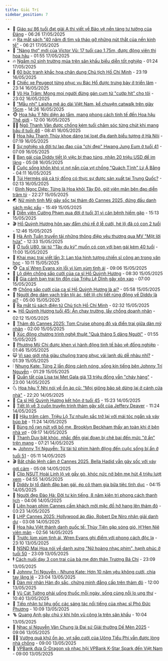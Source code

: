 ```yaml
---
title: Giải Trí
sidebar_position: 7
---
```


<!-- dantri-giai-tri:START -->
- 🤩 [Giáo sư 86 tuổi đạt giải A thi viết về Bảo vệ nền tảng tư tưởng của Đảng](https://dantri.com.vn/giai-tri/giao-su-86-tuoi-dat-giai-a-thi-viet-ve-bao-ve-nen-tang-tu-tuong-cua-dang-20250516004637282.htm) - 06:26 17/05/2025
- 🔥 [Ra mắt sách &quot;40 năm đi tìm và tháo gỡ những nút thắt của nền kinh tế&quot;](https://dantri.com.vn/giai-tri/ra-mat-sach-40-nam-di-tim-va-thao-go-nhung-nut-that-cua-nen-kinh-te-20250516235509699.htm) - 06:21 17/05/2025
- 🚀 [&quot;Nàng thơ&quot; mới của Victor Vũ: 17 tuổi cao 1,75m, được động viên thi hoa hậu](https://dantri.com.vn/giai-tri/nang-tho-moi-cua-victor-vu-17-tuoi-cao-175m-duoc-dong-vien-thi-hoa-hau-20250517012654400.htm) - 01:55 17/05/2025
- 🔥 [Ngắm nữ sinh trường múa trên sân khấu biểu diễn tốt nghiệp](https://dantri.com.vn/giai-tri/ngam-nu-sinh-truong-mua-tren-san-khau-bieu-dien-tot-nghiep-20250517081834413.htm) - 01:24 17/05/2025
- 🌈 [60 bức tranh khắc họa chân dung Chủ tịch Hồ Chí Minh](https://dantri.com.vn/giai-tri/60-buc-tranh-khac-hoa-chan-dung-chu-tich-ho-chi-minh-20250516163210429.htm) - 23:19 16/05/2025
- 📝 [Chiếc xe Peugeot từng phục vụ Bác Hồ được trưng bày ở triển lãm](https://dantri.com.vn/giai-tri/chiec-xe-peugeot-tung-phuc-vu-bac-ho-duoc-trung-bay-o-trien-lam-20250516160353748.htm) - 23:14 16/05/2025
- 💪 [Võ Hạ Trâm: Mong mọi người đừng gán cụm từ &quot;cướp hit&quot; cho tôi](https://dantri.com.vn/giai-tri/vo-ha-tram-mong-moi-nguoi-dung-gan-cum-tu-cuop-hit-cho-toi-20250517000846094.htm) - 23:02 16/05/2025
- 🤡 [&quot;Mẫu nhí&quot; Laisha mê áo dài Việt Nam, kể chuyện catwalk trên giày 15cm](https://dantri.com.vn/giai-tri/mau-nhi-laisha-me-ao-dai-viet-nam-ke-chuyen-catwalk-tren-giay-15cm-20250515132358830.htm) - 14:26 16/05/2025
- 🐵 [Hoa hậu Ý Nhi diện áo tắm, mang phong cách tinh tế đến Hoa hậu Thế giới](https://dantri.com.vn/giai-tri/hoa-hau-y-nhi-dien-ao-tam-mang-phong-cach-tinh-te-den-hoa-hau-the-gioi-20250516123755812.htm) - 12:00 16/05/2025
- 🧑‍🏫 [Ngô Thanh Vân được chồng kém tuổi chăm sóc từng chút khi mang bầu ở tuổi 46](https://dantri.com.vn/giai-tri/ngo-thanh-van-duoc-chong-kem-tuoi-cham-soc-tung-chut-khi-mang-bau-o-tuoi-46-20250516122834999.htm) - 08:41 16/05/2025
- 💂 [Hoa hậu Thanh Thủy khoe dáng tại loạt địa danh biểu tượng ở Hà Nội](https://dantri.com.vn/giai-tri/hoa-hau-thanh-thuy-khoe-dang-tai-loat-dia-danh-bieu-tuong-o-ha-noi-20250516124010007.htm) - 07:19 16/05/2025
- 🤠 [Sự nghiệp và đời tư lao đao của &quot;chị đẹp&quot; Hwang Jung Eum ở tuổi 41](https://dantri.com.vn/giai-tri/su-nghiep-va-doi-tu-lao-dao-cua-chi-dep-hwang-jung-eum-o-tuoi-41-20250516090902302.htm) - 07:09 16/05/2025
- 🫶 [Bạn gái của Diddy tiết lộ việc bị thao túng, nhận 20 triệu USD để im lặng](https://dantri.com.vn/giai-tri/ban-gai-cua-diddy-tiet-lo-viec-bi-thao-tung-nhan-20-trieu-usd-de-im-lang-20250516105323128.htm) - 05:08 16/05/2025
- 🦏 [Cuộc sống khốn khó vì nợ nần của vợ chồng &quot;Quách Tĩnh&quot; Lý Á Bằng](https://dantri.com.vn/giai-tri/cuoc-song-khon-kho-vi-no-nan-cua-vo-chong-quach-tinh-ly-a-bang-20250516100926923.htm) - 04:11 16/05/2025
- 🧰 [Túi Hermès giá cả tỷ đồng có thực sự được sản xuất tại Trung Quốc?](https://dantri.com.vn/giai-tri/tui-hermes-gia-ca-ty-dong-co-thuc-su-duoc-san-xuat-tai-trung-quoc-20250515124752234.htm) - 02:13 16/05/2025
- 🕯 [Đinh Ngọc Diệp: Từng là Hoa khôi Tây Đô, giờ viên mãn bên đạo diễn trăm tỷ](https://dantri.com.vn/giai-tri/dinh-ngoc-diep-tung-la-hoa-khoi-tay-do-gio-vien-man-ben-dao-dien-tram-ty-20250514084553653.htm) - 22:27 15/05/2025
- 🌏 [Nữ minh tinh Mỹ gây sốc tại thảm đỏ Cannes 2025, đứng đầu danh sách mặc xấu](https://dantri.com.vn/giai-tri/nu-minh-tinh-my-gay-soc-tai-tham-do-cannes-2025-dung-dau-danh-sach-mac-xau-20250515155946052.htm) - 15:49 15/05/2025
- 🌈 [Diễn viên Cường Phạm qua đời ở tuổi 31 vì căn bệnh hiếm gặp](https://dantri.com.vn/giai-tri/dien-vien-cuong-pham-qua-doi-o-tuoi-31-vi-can-benh-hiem-gap-20250515220314782.htm) - 15:13 15/05/2025
- 🎬 [Hồ Quỳnh Hương hôn say đắm chú rể ở lễ cưới, hé lộ đã có con 2 tuổi](https://dantri.com.vn/giai-tri/ho-quynh-huong-hon-say-dam-chu-re-o-le-cuoi-he-lo-da-co-con-2-tuoi-20250515192442015.htm) - 12:46 15/05/2025
- 👀 [Hà Anh Tuấn truyền tải những thông điệp yêu thương qua MV &quot;Một lời hứa&quot;](https://dantri.com.vn/giai-tri/ha-anh-tuan-truyen-tai-nhung-thong-diep-yeu-thuong-qua-mv-mot-loi-hua-20250515191902657.htm) - 12:33 15/05/2025
- 🧰 [Ở tuổi U80, tài tử &quot;Tây du ký&quot; muốn có con với bạn gái kém 40 tuổi](https://dantri.com.vn/giai-tri/o-tuoi-u80-tai-tu-tay-du-ky-muon-co-con-voi-ban-gai-kem-40-tuoi-20250515113525246.htm) - 11:00 15/05/2025
- 🧰 [Khai mạc trại viết lần 3: Lan tỏa hình tượng chiến sĩ công an trong văn học](https://dantri.com.vn/giai-tri/khai-mac-trai-viet-lan-3-lan-toa-hinh-tuong-chien-si-cong-an-trong-van-hoc-20250515180942816.htm) - 10:11 15/05/2025
- 🐵 [Ca sĩ Wren Evans xin lỗi vì lùm xùm tình ái](https://dantri.com.vn/giai-tri/ca-si-wren-evans-xin-loi-vi-lum-xum-tinh-ai-20250515154820300.htm) - 09:06 15/05/2025
- 🐘 [Lộ diện chồng sắp cưới của ca sĩ Hồ Quỳnh Hương](https://dantri.com.vn/giai-tri/lo-dien-chong-sap-cuoi-cua-ca-si-ho-quynh-huong-20250515150300636.htm) - 08:30 15/05/2025
- 🧑‍💻 [Gia cảnh bạn trai tin đồn của Triệu Lệ Dĩnh gây xôn xao](https://dantri.com.vn/giai-tri/gia-canh-ban-trai-tin-don-cua-trieu-le-dinh-gay-xon-xao-20250515092842550.htm) - 07:00 15/05/2025
- 😎 [Chồng sắp cưới của ca sĩ Hồ Quỳnh Hương là ai?](https://dantri.com.vn/giai-tri/chong-sap-cuoi-cua-ca-si-ho-quynh-huong-la-ai-20250515085253195.htm) - 05:58 15/05/2025
- 🧰 [Người đẹp dám vạch trần tội ác, tiết lộ chi tiết rúng động về Diddy là ai?](https://dantri.com.vn/giai-tri/nguoi-dep-dam-vach-tran-toi-ac-tiet-lo-chi-tiet-rung-dong-ve-diddy-la-ai-20250514122714053.htm) - 05:00 15/05/2025
- 🧰 [Ra mắt tủ sách điện tử Chủ tịch Hồ Chí Minh](https://dantri.com.vn/giai-tri/ra-mat-tu-sach-dien-tu-chu-tich-ho-chi-minh-20250514232520782.htm) - 02:32 15/05/2025
- 🏊 [Hồ Quỳnh Hương tuổi 45: Ăn chay trường, lấy chồng doanh nhân](https://dantri.com.vn/giai-tri/ho-quynh-huong-tuoi-45-an-chay-truong-lay-chong-doanh-nhan-20250515010329776.htm) - 02:12 15/05/2025
- 🌋 [Thảm đỏ Cannes 2025: Tom Cruise phong độ và điển trai giữa dàn mỹ nhân](https://dantri.com.vn/giai-tri/tham-do-cannes-2025-tom-cruise-phong-do-va-dien-trai-giua-dan-my-nhan-20250515085325416.htm) - 02:00 15/05/2025
- 🔭 [Xúc động chương trình nghệ thuật &quot;Quà tháng 5 dâng Người&quot;](https://dantri.com.vn/giai-tri/xuc-dong-chuong-trinh-nghe-thuat-qua-thang-5-dang-nguoi-20250514233129422.htm) - 01:55 15/05/2025
- 📝 [Phương Mỹ Chi được khen vì hành động tinh tế bảo vệ đồng nghiệp](https://dantri.com.vn/giai-tri/phuong-my-chi-duoc-khen-vi-hanh-dong-tinh-te-bao-ve-dong-nghiep-20250514220210386.htm) - 01:46 15/05/2025
- 😺 [Vì sao giới nhà giàu chuộng trang phục vải lanh dù dễ nhàu nhĩ?](https://dantri.com.vn/giai-tri/vi-sao-gioi-nha-giau-chuong-trang-phuc-vai-lanh-du-de-nhau-nhi-20250513093951936.htm) - 01:39 15/05/2025
- 🕯 [Nhung Kate: Từng 2 lần đóng cảnh nóng, sống kín tiếng bên Johnny Trí Nguyễn](https://dantri.com.vn/giai-tri/nhung-kate-tung-2-lan-dong-canh-nong-song-kin-tieng-ben-johnny-tri-nguyen-20250514081429388.htm) - 01:29 15/05/2025
- 🦄 [Quần tất của Lisa tại Met Gala giá 13 triệu đồng vẫn &quot;cháy hàng&quot;](https://dantri.com.vn/giai-tri/quan-tat-cua-lisa-tai-met-gala-gia-13-trieu-dong-van-chay-hang-20250514144850006.htm) - 23:00 14/05/2025
- 🌜 [Hoa hậu Ý Nhi nói về ồn ào cũ: &quot;Mọi giông bão sẽ dừng lại ở cánh cửa nhà&quot;](https://dantri.com.vn/giai-tri/hoa-hau-y-nhi-noi-ve-on-ao-cu-moi-giong-bao-se-dung-lai-o-canh-cua-nha-20250513204000735.htm) - 22:20 14/05/2025
- 👹 [Ca sĩ Hồ Quỳnh Hương kết hôn ở tuổi 45](https://dantri.com.vn/giai-tri/ca-si-ho-quynh-huong-ket-hon-o-tuoi-45-20250514214414422.htm) - 15:23 14/05/2025
- 🚀 [Tiết lộ về 3 cuốn truyện trinh thám gây sốt của Jeffery Deaver](https://dantri.com.vn/giai-tri/tiet-lo-ve-3-cuon-truyen-trinh-tham-gay-sot-cua-jeffery-deaver-20250514182414372.htm) - 11:24 14/05/2025
- 🧑‍💻 [Hậu trầm cảm, Triệu Lộ Tư nhuận sắc trở lại với mái tóc ngắn và váy búp bê](https://dantri.com.vn/giai-tri/hau-tram-cam-trieu-lo-tu-nhuan-sac-tro-lai-voi-mai-toc-ngan-va-vay-bup-be-20250513111552396.htm) - 11:24 14/05/2025
- 🦩 [Bùng nổ rạn nứt với bố mẹ, Brooklyn Beckham thấy an toàn khi ở bên nhà vợ](https://dantri.com.vn/giai-tri/bung-no-ran-nut-voi-bo-me-brooklyn-beckham-thay-an-toan-khi-o-ben-nha-vo-20250514152657755.htm) - 09:17 14/05/2025
- 💫 [Thanh Duy bật khóc, nhắc đến giai đoạn bị chê bai đến mức &quot;ở ẩn&quot; trên mạng](https://dantri.com.vn/giai-tri/thanh-duy-bat-khoc-nhac-den-giai-doan-bi-che-bai-den-muc-o-an-tren-mang-20250514124414742.htm) - 07:21 14/05/2025
- 🏊 [Johnny Trí Nguyễn: Từ tài tử phim hành động đến cuộc sống bí ẩn ở tuổi 51](https://dantri.com.vn/giai-tri/johnny-tri-nguyen-tu-tai-tu-phim-hanh-dong-den-cuoc-song-bi-an-o-tuoi-51-20250513232850965.htm) - 05:11 14/05/2025
- 🎬 [Bất chấp lệnh cấm ở Cannes 2025, Bella Hadid vẫn gây sốc với váy gợi cảm](https://dantri.com.vn/giai-tri/bat-chap-lenh-cam-o-cannes-2025-bella-hadid-van-gay-soc-voi-vay-goi-cam-20250514112309424.htm) - 05:08 14/05/2025
- 💃 [Clip NSƯT Hoài Linh lộ vẻ gầy gò, khóc nức nở bên mẹ hút 4 triệu lượt xem](https://dantri.com.vn/giai-tri/clip-nsut-hoai-linh-lo-ve-gay-go-khoc-nuc-no-ben-me-hut-4-trieu-luot-xem-20250514104440187.htm) - 04:55 14/05/2025
- 🌊 [Diddy bị tố đánh đập bạn gái, ép cô tham gia bữa tiệc tình dục](https://dantri.com.vn/giai-tri/diddy-bi-to-danh-dap-ban-gai-ep-co-tham-gia-bua-tiec-tinh-duc-20250514104830276.htm) - 04:15 14/05/2025
- 🧰 [Người đẹp Đào Hà: Đời tư kín tiếng, 8 năm kiên trì phong cách thanh lịch](https://dantri.com.vn/giai-tri/nguoi-dep-dao-ha-doi-tu-kin-tieng-8-nam-kien-tri-phong-cach-thanh-lich-20250514085122015.htm) - 04:06 14/05/2025
- 🦣 [Liên hoan phim Cannes cấm khách mời mặc đồ hở hang lên thảm đỏ](https://dantri.com.vn/giai-tri/lien-hoan-phim-cannes-cam-khach-moi-mac-do-ho-hang-len-tham-do-20250514021804434.htm) - 03:23 14/05/2025
- 🥷 [LHP Cannes 2025: Hollywood áp đảo, Robert De Niro nhận giải danh dự](https://dantri.com.vn/giai-tri/lhp-cannes-2025-hollywood-ap-dao-robert-de-niro-nhan-giai-danh-du-20250514095919274.htm) - 03:08 14/05/2025
- 🦏 [Hoa hậu Việt thành danh quốc tế: Thùy Tiên gặp sóng gió, H&#39;Hen Niê viên mãn](https://dantri.com.vn/giai-tri/hoa-hau-viet-thanh-danh-quoc-te-thuy-tien-gap-song-gio-hhen-nie-vien-man-20250513191125753.htm) - 02:56 14/05/2025
- 🫶 [Trước lùm xùm tình ái, Wren Evans ghi điểm với phong cách độc lạ](https://dantri.com.vn/giai-tri/truoc-lum-xum-tinh-ai-wren-evans-ghi-diem-voi-phong-cach-doc-la-20250513162708389.htm) - 23:10 13/05/2025
- 💼 [NSND Mai Hoa nói về danh xưng &quot;Nữ hoàng nhạc phim&quot;, hạnh phúc ở tuổi 50](https://dantri.com.vn/giai-tri/nsnd-mai-hoa-noi-ve-danh-xung-nu-hoang-nhac-phim-hanh-phuc-o-tuoi-50-20250512235630407.htm) - 23:09 13/05/2025
- 🕴 [Cách nuôi dạy 3 con trai của bà mẹ đơn thân Trương Bá Chi](https://dantri.com.vn/giai-tri/cach-nuoi-day-3-con-trai-cua-ba-me-don-than-truong-ba-chi-20250513171827460.htm) - 23:09 13/05/2025
- 🐲 [Johnny Trí Nguyễn - Nhung Kate: Hơn 10 năm yêu không cưới, chia tay lặng lẽ](https://dantri.com.vn/giai-tri/johnny-tri-nguyen-nhung-kate-hon-10-nam-yeu-khong-cuoi-chia-tay-lang-le-20250514001729553.htm) - 23:04 13/05/2025
- 🐘 [Dàn mỹ nhân Hàn đọ sắc, chứng minh đẳng cấp trên thảm đỏ](https://dantri.com.vn/giai-tri/dan-my-nhan-han-do-sac-chung-minh-dang-cap-tren-tham-do-20250513130422696.htm) - 12:00 13/05/2025
- 🤭 [Vũ Cát Tường phải uống thuốc mỗi ngày, sống cùng nỗi lo ung thư](https://dantri.com.vn/giai-tri/vu-cat-tuong-phai-uong-thuoc-moi-ngay-song-cung-noi-lo-ung-thu-20250513173130202.htm) - 10:40 13/05/2025
- 💯 [Tiếp nhận tư liệu gốc các sáng tác nổi tiếng của nhạc sĩ Phó Đức Phương](https://dantri.com.vn/giai-tri/tiep-nhan-tu-lieu-goc-cac-sang-tac-noi-tieng-cua-nhac-si-pho-duc-phuong-20250513154729789.htm) - 10:09 13/05/2025
- 🪜 [Quang Anh gây chú ý khi hôn vũ công lạ trên sân khấu](https://dantri.com.vn/giai-tri/quang-anh-gay-chu-y-khi-hon-vu-cong-la-tren-san-khau-20250513160233518.htm) - 10:04 13/05/2025
- 👹 [Nhạc sĩ Nguyễn Văn Chung là Đại sứ Giải thưởng Dế Mèn 2025](https://dantri.com.vn/giai-tri/nhac-si-nguyen-van-chung-la-dai-su-giai-thuong-de-men-2025-20250513155500644.htm) - 09:06 13/05/2025
- 🧑‍🏫 [Vướng quá khứ ồn ào, vợ sắp cưới của Uông Tiểu Phi vẫn được lòng nhà chồng](https://dantri.com.vn/giai-tri/vuong-qua-khu-on-ao-vo-sap-cuoi-cua-uong-tieu-phi-van-duoc-long-nha-chong-20250513112417487.htm) - 09:00 13/05/2025
- 🐘 [VPBank đưa G-Dragon và nhạc hội VPBank K-Star Spark đến Việt Nam](https://dantri.com.vn/giai-tri/vpbank-dua-g-dragon-va-nhac-hoi-vpbank-k-star-spark-den-viet-nam-20250513161744181.htm) - 09:00 13/05/2025<!-- dantri-giai-tri:END -->
